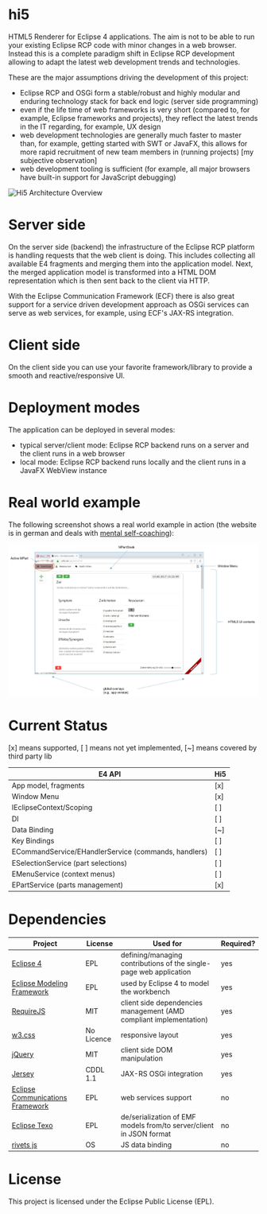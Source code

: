 # hi5
HTML5 Renderer for Eclipse 4 applications.
The aim is not to be able to run your existing Eclipse RCP code with minor changes in a web browser. Instead this is a complete paradigm shift in Eclipse RCP development allowing to adapt the latest web development trends and technologies.

These are the major assumptions driving the development of this project:

- Eclipse RCP and OSGi form a stable/robust and highly modular and enduring technology stack for back end logic (server side programming)
- even if the life time of web frameworks is very short (compared to, for example, Eclipse frameworks and projects), they reflect the latest trends in the IT regarding, for example, UX design
- web development technologies are generally much faster to master than, for example, getting started with SWT or JavaFX, this allows for more rapid recruitment of new team members in (running projects) [my subjective observation]
- web development tooling is sufficient (for example, all major browsers have built-in support for JavaScript debugging)

![Hi5 Architecture Overview](docs/overview-architecture.png "Hi5 Architecture Overview")

# Server side
On the server side (backend) the infrastructure of the Eclipse RCP platform is handling requests that the web client is doing. This includes collecting all available E4 fragments and merging them into the application model. Next, the merged application model is transformed into a HTML DOM representation which is then sent back to the client via HTTP.

With the Eclipse Communication Framework (ECF) there is also great support for a service driven development approach as OSGi services can serve as web services, for example, using ECF's JAX-RS integration.

# Client side
On the client side you can use your favorite framework/library to provide a smooth and reactive/responsive UI.

# Deployment modes
The application can be deployed in several modes:
- typical server/client mode: Eclipse RCP backend runs on a server and the client runs in a web browser
- local mode: Eclipse RCP backend runs locally and the client runs in a JavaFX WebView instance

# Real world example
The following screenshot shows a real world example in action (the website is in german and deals with [mental self-coaching](http://syflux.de "syflux.de")):

![syflux](https://github.com/erdalkaraca/hi5/raw/master/docs/syflux-example.jpg "Syflux - a self-coaching web app")

# Current Status
[x] means supported, [ ] means not yet implemented, [~] means covered by third party lib

| E4 API | Hi5 |
| --- | --- |
| App model, fragments | [x] |
| Window Menu | [x] |
| IEclipseContext/Scoping | [ ] |
| DI | [ ] |
| Data Binding | [~] |
| Key Bindings | [ ] |
| ECommandService/EHandlerService (commands, handlers) | [ ] |
| ESelectionService (part selections) | [ ] |
| EMenuService (context menus) | [ ] |
| EPartService (parts management) | [x] |

# Dependencies

| Project | License | Used for | Required? |
| --- | --- | --- | --- |
| [Eclipse 4](https://wiki.eclipse.org/Eclipse4) | EPL | defining/managing contributions of the single-page web application | yes |
| [Eclipse Modeling Framework](https://eclipse.org/modeling/emf/) | EPL | used by Eclipse 4 to model the workbench | yes |
| [RequireJS](http://requirejs.org) | MIT | client side dependencies management (AMD compliant implementation) | yes |
| [w3.css](http://www.w3schools.com/w3css/) | No Licence | responsive layout | yes |
| [jQuery](https://jquery.com) | MIT | client side DOM manipulation | yes |
| [Jersey](https://jersey.java.net) | CDDL 1.1 | JAX-RS OSGi integration | yes |
| [Eclipse Communications Framework](https://www.eclipse.org/ecf/) | EPL | web services support | no |
| [Eclipse Texo](https://wiki.eclipse.org/Texo) | EPL | de/serialization of EMF models from/to server/client in JSON format | no |
| [rivets js](http://rivetsjs.com) | OS | JS data binding | no |

# License
This project is licensed under the Eclipse Public License (EPL).
